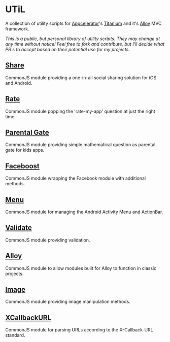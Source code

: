 # UTiL
A collection of utility scripts for [Appcelerator](http://www.appcelerator.com)'s [Titanium](http://www.appcelerator.com/platform) and it's [Alloy](http://projects.appcelerator.com/alloy/docs/Alloy-bootstrap/index.html) MVC framework.

*This is a public, but personal library of utility scripts. They may change at any time without notice! Feel free to fork and contribute, but I'll decide what PR's to accept based on their potential use for my projects.*

## [Share](https://github.com/FokkeZB/UTiL/tree/master/share)
CommonJS module providing a one-in-all social sharing solution for iOS and Android.

## [Rate](https://github.com/FokkeZB/UTiL/tree/master/rate)
CommonJS module popping the 'rate-my-app' question at just the right time.

## [Parental Gate](https://github.com/FokkeZB/UTiL/tree/master/gate)
CommonJS module providing simple mathematical question as parental gate for kids apps.

## [Faceboost](https://github.com/FokkeZB/UTiL/tree/master/faceboost)
CommonJS module wrapping the Facebook module with additional methods.

## [Menu](https://github.com/FokkeZB/UTiL/tree/master/menu)
CommonJS module for managing the Android Activity Menu and ActionBar.

## [Validate](https://github.com/FokkeZB/UTiL/tree/master/validate)
CommonJS module providing validation.

## [Alloy](https://github.com/FokkeZB/UTiL/tree/master/alloy)
CommonJS module to allow modules built for Alloy to function in classic projects.

## [Image](https://github.com/FokkeZB/UTiL/tree/master/image)
CommonJS module providing image manipulation methods.

## [XCallbackURL](https://github.com/FokkeZB/UTiL/tree/master/XCallbackURL)
CommonJS module for parsing URLs according to the X-Callback-URL standard.

